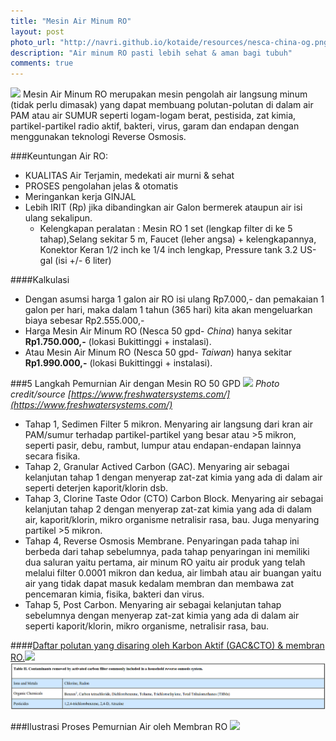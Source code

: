 ```yaml
---
title: "Mesin Air Minum RO"
layout: post
photo_url: "http://navri.github.io/kotaide/resources/nesca-china-og.png"
description: "Air minum RO pasti lebih sehat & aman bagi tubuh"
comments: true
---
```

![]({{site.baseurl}}/resources/nesca-china.png)
Mesin Air Minum RO merupakan mesin pengolah air langsung minum (tidak perlu dimasak) yang dapat membuang polutan-polutan di dalam air PAM atau air SUMUR seperti logam-logam berat, pestisida, zat kimia, partikel-partikel radio aktif, bakteri, virus, garam dan endapan dengan menggunakan teknologi Reverse Osmosis.

###Keuntungan Air RO:

* KUALITAS Air Terjamin, medekati air murni & sehat
* PROSES pengolahan jelas & otomatis
* Meringankan kerja GINJAL
* Lebih IRIT (Rp) jika dibandingkan air Galon bermerek ataupun air isi ulang sekalipun.    
    + Kelengkapan peralatan :
    Mesin RO 1 set (lengkap filter di ke 5 tahap),Selang sekitar 5 m, Faucet (leher angsa) + kelengkapannya, Konektor Keran 1/2 inch ke 1/4 inch lengkap, Pressure tank 3.2 US-gal (isi +/- 6 liter)

####Kalkulasi
* Dengan asumsi harga 1 galon air RO isi ulang Rp7.000,- dan pemakaian 1 galon per hari, maka dalam 1 tahun (365 hari) kita akan mengeluarkan biaya sebesar Rp2.555.000,-
* Harga Mesin Air Minum RO (Nesca 50 gpd- *China*) hanya sekitar **Rp1.750.000,-** (lokasi Bukittinggi + instalasi).
* Atau Mesin Air Minum RO (Nesca 50 gpd- *Taiwan*) hanya sekitar **Rp1.990.000,-** (lokasi Bukittinggi + instalasi).

###5 Langkah Pemurnian Air dengan Mesin RO 50 GPD ![]({{site.baseurl}}/resources/process-flow-ro-water-filter-purifier-system-machine.png)
*Photo credit/source [https://www.freshwatersystems.com/](https://www.freshwatersystems.com/)*

* Tahap 1, Sedimen Filter 5 mikron.
Menyaring air langsung dari kran air PAM/sumur terhadap partikel-partikel yang besar atau >5 mikron, seperti pasir, debu, rambut, lumpur atau endapan-endapan lainnya secara fisika.
* Tahap 2, Granular Actived Carbon (GAC).
Menyaring air sebagai kelanjutan tahap 1 dengan menyerap zat-zat kimia yang ada di dalam air seperti deterjen kaporit/klorin dsb.
* Tahap 3, Clorine Taste Odor (CTO) Carbon Block.
Menyaring air sebagai kelanjutan tahap 2 dengan menyerap zat-zat kimia yang ada di dalam air, kaporit/klorin, mikro organisme netralisir rasa, bau. Juga menyaring partikel >5 mikron.
* Tahap 4, Reverse Osmosis Membrane.
Penyaringan pada tahap ini berbeda dari tahap sebelumnya, pada
tahap penyaringan ini memiliki dua saluran yaitu pertama, air minum RO yaitu air produk yang telah melalui filter 0.0001 mikron dan kedua, air limbah atau air buangan yaitu air yang tidak dapat masuk kedalam membran dan membawa zat pencemaran kimia, fisika, bakteri dan virus.
* Tahap 5, Post Carbon.
Menyaring air sebagai kelanjutan tahap sebelumnya dengan menyerap zat-zat kimia yang ada di dalam air seperti kaporit/klorin, mikro organisme, netralisir rasa, bau.

####[Daftar polutan yang disaring oleh Karbon Aktif (GAC&CTO) & membran RO.](http://www.ianrpubs.unl.edu/epublic/pages/publicationD.jsp?publicationId=1109)![]({{site.baseurl}}/resources/ro-tabel-01.png)![](/resources/ro-tabel-02.png)

###Ilustrasi Proses Pemurnian Air oleh Membran RO ![]({{site.baseurl}}/resources/membrane-ro.png)